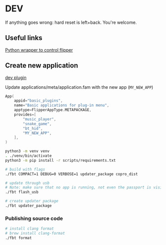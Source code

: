 # DEV

If anything goes wrong: hard reset is left+back. You're welcome.

## Useful links

[Python wrapper to control flipper](https://github.com/wh00hw/pyFlipper)

## Create new application

[dev plugin](./DEV-plugin-tutorial.md)

Update applications/meta/application.fam with the new app (`MY_NEW_APP`)

```c
App(
    appid="basic_plugins",
    name="Basic applications for plug-in menu",
    apptype=FlipperAppType.METAPACKAGE,
    provides=[
        "music_player",
        "snake_game",
        "bt_hid",
        "MY_NEW_APP",
    ],
)

```



```bash
python3 -m venv venv
. ./venv/bin/activate
python3 -m pip install -r scripts/requirements.txt

# build with flags
./fbt COMPACT=1 DEBUG=0 VERBOSE=1 updater_package copro_dist

# update through usb
# Note: make sure that no app is running, not even the passport is visible
./fbt flash_usb

# create updater package
./fbt updater_package
```

### Publishing source code

```bash
# install clang format
# brew install clang-format
./fbt format
```
